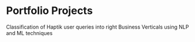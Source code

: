 # Portfolio Projects
Classification of Haptik user queries into right Business Verticals using NLP and ML techniques
